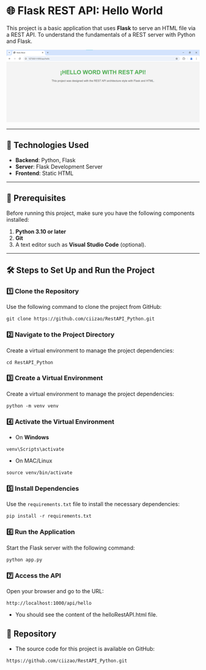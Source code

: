 # 🌐 Flask REST API: Hello World  

This project is a basic application that uses **Flask** to serve an HTML file via a REST API. To understand the fundamentals of a REST server with Python and Flask. 

![Result](img/Resultado.png "Result")

---

## 🚀 **Technologies Used**  
- **Backend**: Python, Flask  
- **Server**: Flask Development Server  
- **Frontend**: Static HTML  

---

## 📖 **Prerequisites**  
Before running this project, make sure you have the following components installed:  
1. **Python 3.10 or later**  
2. **Git**  
3. A text editor such as **Visual Studio Code** (optional).  

---

## 🛠️ **Steps to Set Up and Run the Project**  

### 1️⃣ Clone the Repository  
Use the following command to clone the project from GitHub:  
```
git clone https://github.com/ciizao/RestAPI_Python.git
```
### 2️⃣ Navigate to the Project Directory
Create a virtual environment to manage the project dependencies:
 ```
cd RestAPI_Python
```
### 3️⃣ Create a Virtual Environment
Create a virtual environment to manage the project dependencies:
 ```
python -m venv venv
```
### 4️⃣ Activate the Virtual Environment
- On **Windows**
 ```
venv\Scripts\activate
```
- On MAC/Linux
 ```
source venv/bin/activate
```
### 5️⃣ Install Dependencies
Use the `requirements.txt` file to install the necessary dependencies:
 ```
pip install -r requirements.txt
```
### 6️⃣ Run the Application
Start the Flask server with the following command:
 ```
python app.py
```
### 7️⃣  Access the API
Open your browser and go to the URL:
 ```
http://localhost:1000/api/hello
```
- You should see the content of the helloRestAPI.html file.

## 📂 Repository
* The source code for this project is available on GitHub:

```
https://github.com/ciizao/RestAPI_Python.git
```
